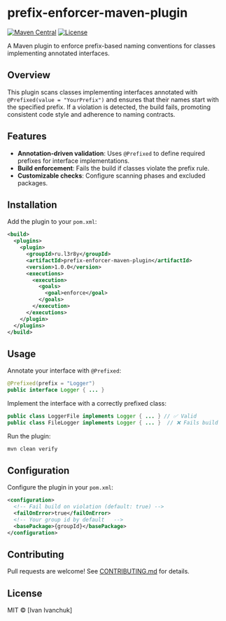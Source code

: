 # prefix-enforcer-maven-plugin

[![Maven Central](https://img.shields.io/maven-central/v/ru.l3r8y/prefix-enforcer-maven-plugin)](https://central.sonatype.com/artifact/ru.l3r8y/prefix-enforcer-maven-plugin)
[![License](https://img.shields.io/badge/license-MIT-blue)](https://opensource.org/license/mit)

A Maven plugin to enforce prefix-based naming conventions for classes
implementing annotated interfaces.

## Overview

This plugin scans classes implementing interfaces annotated with
`@Prefixed(value = "YourPrefix")` and ensures that their names start with the
specified prefix. If a violation is detected, the build fails, promoting
consistent code style and adherence to naming contracts.

## Features

* **Annotation-driven validation**: Uses `@Prefixed` to define required
prefixes for interface implementations.
* **Build enforcement**: Fails the build if classes violate the prefix rule.
* **Customizable checks**: Configure scanning phases and excluded packages.

## Installation

Add the plugin to your `pom.xml`:

```xml
<build>
  <plugins>
    <plugin>
      <groupId>ru.l3r8y</groupId>
      <artifactId>prefix-enforcer-maven-plugin</artifactId>
      <version>1.0.0</version>
      <executions>
        <execution>
          <goals>
            <goal>enforce</goal>
          </goals>
        </execution>
      </executions>
    </plugin>
  </plugins>
</build>
```

## Usage

Annotate your interface with `@Prefixed`:

```java
@Prefixed(prefix = "Logger")
public interface Logger { ... }
```

Implement the interface with a correctly prefixed class:

```java
public class LoggerFile implements Logger { ... } // ✅ Valid
public class FileLogger implements Logger { ... }  // ❌ Fails build
```

Run the plugin:

```bash
mvn clean verify
```

## Configuration

Configure the plugin in your `pom.xml`:

```xml
<configuration>
  <!-- Fail build on violation (default: true) -->
  <failOnError>true</failOnError>
  <!-- Your group id by default   -->
  <basePackage>{groupId}</basePackage>
</configuration>
```

## Contributing

Pull requests are welcome! See [CONTRIBUTING.md](CONTRIBUTING.md) for details.

## License

MIT © [Ivan Ivanchuk]
